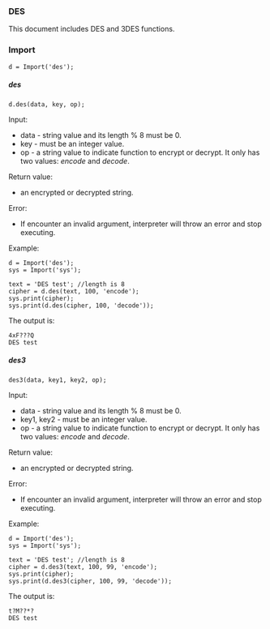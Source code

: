 ### DES

This document includes DES and 3DES functions.



### Import

```
d = Import('des');
```



##### des

```
d.des(data, key, op);
```

Input:

- data - string value and its length % 8 must be 0.
- key - must be an integer value.
- op - a string value to indicate function to encrypt or decrypt. It only has two values: *encode* and *decode*.

Return value:

- an encrypted or decrypted string.

Error:

- If encounter an invalid argument, interpreter will throw an error and stop executing.

Example:

```
d = Import('des');
sys = Import('sys');

text = 'DES test'; //length is 8
cipher = d.des(text, 100, 'encode');
sys.print(cipher);
sys.print(d.des(cipher, 100, 'decode'));
```

The output is:

```
4xF???Q
DES test
```



##### des3

```
des3(data, key1, key2, op);
```

Input:

- data - string value and its length % 8 must be 0.
- key1, key2 - must be an integer value.
- op - a string value to indicate function to encrypt or decrypt. It only has two values: *encode* and *decode*.

Return value:

- an encrypted or decrypted string.

Error:

- If encounter an invalid argument, interpreter will throw an error and stop executing.

Example:

```
d = Import('des');
sys = Import('sys');

text = 'DES test'; //length is 8
cipher = d.des3(text, 100, 99, 'encode');
sys.print(cipher);
sys.print(d.des3(cipher, 100, 99, 'decode'));
```

The output is:

```
t?M??*?
DES test
```


